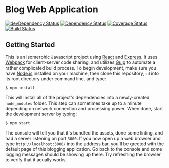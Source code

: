 Blog Web Application
===
[![devDependency Status](https://david-dm.org/lihengl/blog-web/dev-status.svg)](https://david-dm.org/lihengl/blog-web#info=devDependencies)
[![Dependency Status](https://david-dm.org/lihengl/blog-web.svg)](https://david-dm.org/lihengl/blog-web)
[![Coverage Status](https://coveralls.io/repos/lihengl/blog-web/badge.svg?branch=release)](https://coveralls.io/r/lihengl/blog-web?branch=release)
[![Build Status](https://travis-ci.org/lihengl/blog-web.svg?branch=release)](https://travis-ci.org/lihengl/blog-web)

Getting Started
---
This is an isomerphic Javascript project using [React](http://facebook.github.io/react/) and [Express](http://expressjs.com/). It uses [Webpack](http://webpack.github.io/) for client-server code sharing, and utilizes [Gulp](http://gulpjs.com/) to automate a rather complicated build process. To begin development, make sure you have [Node.js](http://nodejs.org/) installed on your machine, then clone this repository, `cd` into its root directory under command line, and type:
```sh
$ npm install
```
This will install all of the project's dependencies into a newly-created `node_modules` folder. This step can sometimes take up to a minute depending on network connection and processing power. When done, start the development server by typing:
```sh
$ npm start
```
The console will tell you that it's bundled the assets, done some linting, and had a server listening on port `3000`. If you now open up a web browser and type `http://localhost:3000/` into the address bar, you'll be greeted with the default page of this blogging application. Go back to the console and some logging messages should be showing up there. Try refreshing the browser to verify that it acually works.
